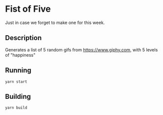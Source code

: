 # Fist of Five

Just in case we forget to make one for this week.

## Description

Generates a list of 5 random gifs from https://www.giphy.com, with 5 levels of "happiness"

## Running

```
yarn start
```

## Building

```
yarn build
```
